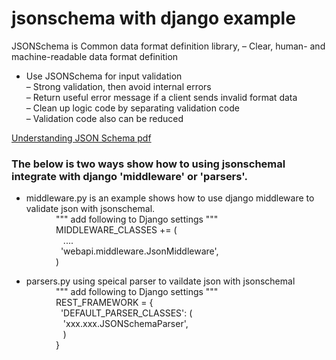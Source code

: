 # jsonschema with django example
JSONSchema is Common data format definition library, – Clear, human- and machine-readable data format definition  
* Use JSONSchema for input validation  
– Strong validation, then avoid internal errors  
– Return useful error message if a client sends invalid format data  
– Clean up logic code by separating validation code  
– Validation code also can be reduced  

[Understanding JSON Schema pdf](http://spacetelescope.github.io/understanding-json-schema/UnderstandingJSONSchema.pdf)<br />  

### The below is two ways show how to using jsonschemal integrate with django 'middleware' or 'parsers'.  ###

* middleware.py is an example shows how to use django middleware to validate json with jsonschemal.  
            """ add following to Django settings """  
            MIDDLEWARE_CLASSES += (  
                 ....  
              'webapi.middleware.JsonMiddleware',  
            )  
  

* parsers.py using speical parser to vaildate json with jsonschemal  
            """ add following to Django settings """  
            REST_FRAMEWORK = {  
              'DEFAULT_PARSER_CLASSES': (  
                    'xxx.xxx.JSONSchemaParser',          
                 )  
            }

